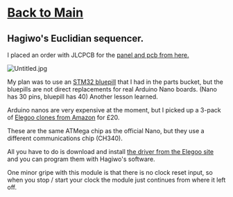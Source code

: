 # [Back to Main](README.md)
## Hagiwo's Euclidian sequencer.

I placed an order with JLCPCB for the [panel and pcb from here.](https://github.com/Testbild-synth/Hagiwo_009_030_sequencer) 

![Untitled.jpg]({{site.baseurl}}/Untitled.jpg)


My plan was to use an [STM32 bluepill](https://www.aliexpress.com/item/1609750475.html?spm=a2g0o.order_list.0.0.21ef1802q0V3jR) that I had in the parts bucket, but the bluepills are not direct replacements for real Arduino Nano boards. (Nano has 30 pins, bluepill has 40) Another lesson learned.

Arduino nanos are very expensive at the moment, but I picked up a 3-pack of [Elegoo clones from Amazon](https://www.amazon.co.uk/gp/product/B072BMYZ18/ref=ppx_yo_dt_b_asin_title_o02_s00?ie=UTF8&psc=1) for £20. 

These are the same ATMega chip as the official Nano, but they use a different communications chip (CH340). 

All you have to do is download and install [the driver from the Elegoo site](http://69.195.111.207/tutorial-download/?t=Nano3.0) and you can program them with Hagiwo's software.

One minor gripe with this module is that there is no clock reset input, so when you stop / start your clock the module just continues from where it left off. 
